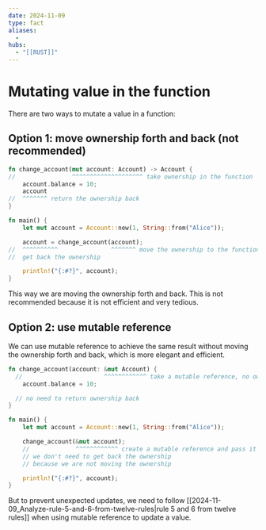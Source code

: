 ```yaml
---
date: 2024-11-09
type: fact
aliases:
  -
hubs:
  - "[[RUST]]"
---
```


# Mutating value in the function

There are two ways to mutate a value in a function:

## Option 1: move ownership forth and back (not recommended)

```rust
fn change_account(mut account: Account) -> Account {
//                ^^^^^^^^^^^^^^^^^^^^ take ownership in the function
    account.balance = 10;
    account
//  ^^^^^^^ return the ownership back
}

fn main() {
    let mut account = Account::new(1, String::from("Alice"));

    account = change_account(account);
//  ^^^^^^^^^^               ^^^^^^^ move the ownership to the function
//  get back the ownership

    println!("{:#?}", account);
}
```
This way we are moving the ownership forth and back. This is not recommended because it is not efficient and very tedious.


## Option 2: use mutable reference

We can use mutable reference to achieve the same result without moving the ownership forth and back, which is more elegant and efficient.

```rust
fn change_account(account: &mut Account) {
  //                       ^^^^^^^^^^^^ take a mutable reference, no ownership is moved
    account.balance = 10;

  // no need to return ownership back
}

fn main() {
    let mut account = Account::new(1, String::from("Alice"));

    change_account(&mut account);
    //             ^^^^^^^^^^^^ create a mutable reference and pass it to the function
    // we don't need to get back the ownership
    // because we are not moving the ownership

    println!("{:#?}", account);
}

```

But to prevent unexpected updates, we need to follow [[2024-11-09_Analyze-rule-5-and-6-from-twelve-rules|rule 5 and 6 from twelve rules]] when using mutable reference to update a value.
